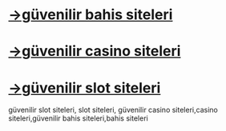 
<H1><a href="https://www.idntimes.com/business/finance/triyan-pangastuti/guvenilir-bahis-siteleri-slot-siteleri-en-guvenli-10-site">->güvenilir bahis siteleri</a></H1>

<H1><a href="https://www.idntimes.com/business/finance/triyan-pangastuti/guvenilir-bahis-siteleri-slot-siteleri-en-guvenli-10-site">->güvenilir casino siteleri</a></H1>

<H1><a href="https://www.idntimes.com/business/finance/triyan-pangastuti/guvenilir-bahis-siteleri-slot-siteleri-en-guvenli-10-site">->güvenilir slot siteleri</a></H1>

güvenilir slot siteleri, slot siteleri, güvenilir casino siteleri,casino siteleri,güvenilir bahis siteleri,bahis siteleri
